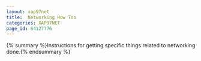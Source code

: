 ```yaml
---
layout: xap97net
title:  Networking How Tos
categories: XAP97NET
page_id: 64127776
---
```



{% summary %}Instructions for getting specific things related to networking done.{% endsummary %}


